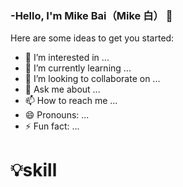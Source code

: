 <h3>-Hello, I'm Mike Bai（Mike 白） 👋</h3>

Here are some ideas to get you started:
- 👀 I’m interested in ...
- 🌱 I’m currently learning ...
- 💞️ I’m looking to collaborate on ...
- 💬 Ask me about ...
- 📫 How to reach me ...
- 😄 Pronouns: ...
- ⚡ Fun fact: ...

<h1>💡skill</h1>
<!---
MikeBai1024/MikeBai1024 is a ✨ special ✨ repository because its `README.md` (this file) appears on your GitHub profile.
You can click the Preview link to take a look at your changes.
--->
